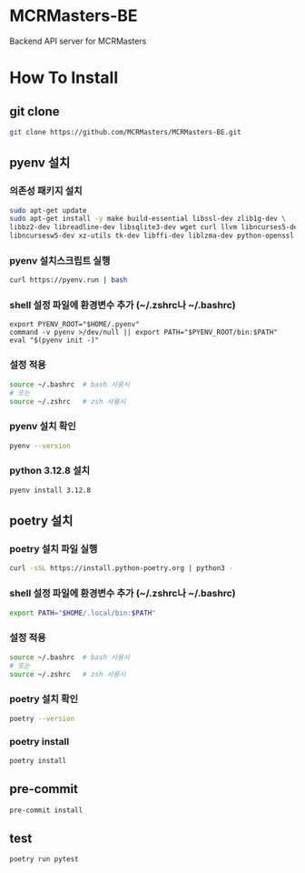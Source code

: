 # MCRMasters-BE
Backend API server for MCRMasters

# How To Install
## git clone
```bash
git clone https://github.com/MCRMasters/MCRMasters-BE.git
```

## pyenv 설치
### 의존성 패키지 설치
```bash
sudo apt-get update
sudo apt-get install -y make build-essential libssl-dev zlib1g-dev \
libbz2-dev libreadline-dev libsqlite3-dev wget curl llvm libncurses5-dev \
libncursesw5-dev xz-utils tk-dev libffi-dev liblzma-dev python-openssl
```

### pyenv 설치스크립트 실행
```bash
curl https://pyenv.run | bash
```

### shell 설정 파일에 환경변수 추가 (~/.zshrc나 ~/.bashrc)
```
export PYENV_ROOT="$HOME/.pyenv"
command -v pyenv >/dev/null || export PATH="$PYENV_ROOT/bin:$PATH"
eval "$(pyenv init -)"
```

### 설정 적용
```bash
source ~/.bashrc  # bash 사용시
# 또는
source ~/.zshrc   # zsh 사용시
```

### pyenv 설치 확인
```bash
pyenv --version
```


### python 3.12.8 설치
```bash
pyenv install 3.12.8
```

## poetry 설치
### poetry 설치 파일 실행
```bash
curl -sSL https://install.python-poetry.org | python3 -
```

### shell 설정 파일에 환경변수 추가 (~/.zshrc나 ~/.bashrc)

```bash
export PATH="$HOME/.local/bin:$PATH"
```

### 설정 적용
```bash
source ~/.bashrc  # bash 사용시
# 또는
source ~/.zshrc   # zsh 사용시
```

### poetry 설치 확인
```bash
poetry --version
```

### poetry install
```bash
poetry install
```

## pre-commit
```bash
pre-commit install
```

## test
```bash
poetry run pytest
```